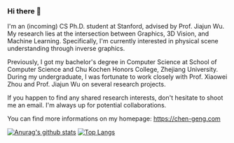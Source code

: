 ### Hi there 👋

I'm an (incoming) CS Ph.D. student at Stanford, advised by Prof. Jiajun Wu. My research lies at the intersection between Graphics, 3D Vision, and Machine Learning. Specifically, I'm currently interested in physical scene understanding through inverse graphics.

Previously, I got my bachelor's degree in Computer Science at School of Computer Science and Chu Kochen Honors College, Zhejiang University. During my undergraduate, I was fortunate to work closely with Prof. Xiaowei Zhou and Prof. Jiajun Wu on several research projects.

If you happen to find any shared research interests, don't hesitate to shoot me an email. I'm always up for potential collaborations.

You can find more informations on my homepage: https://chen-geng.com


[![Anurag's github stats](https://github-readme-stats.vercel.app/api?username=MrMorning)](https://github.com/anuraghazra/github-readme-stats)
[![Top Langs](https://github-readme-stats.vercel.app/api/top-langs/?username=MrMorning)](https://github.com/anuraghazra/github-readme-stats)


<!--
**MrMorning/MrMorning** is a ✨ _special_ ✨ repository because its `README.md` (this file) appears on your GitHub profile.

Here are some ideas to get you started:

- 🔭 I’m currently working on ...
- 🌱 I’m currently learning ...
- 👯 I’m looking to collaborate on ...
- 🤔 I’m looking for help with ...
- 💬 Ask me about ...
- 📫 How to reach me: ...
- 😄 Pronouns: ...
- ⚡ Fun fact: ...
-->
